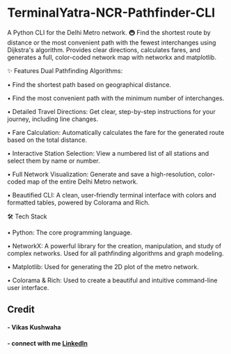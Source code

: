 # TerminalYatra-NCR-Pathfinder-CLI
A Python CLI for the Delhi Metro network. 🚇 Find the shortest route by distance or the most convenient path with the fewest interchanges using Dijkstra's algorithm. Provides clear directions, calculates fares, and generates a full, color-coded network map with networkx and matplotlib.


✨ Features
Dual Pathfinding Algorithms:

•	Find the shortest path based on geographical distance.

•	Find the most convenient path with the minimum number of interchanges.

•	Detailed Travel Directions: Get clear, step-by-step instructions for your journey, including line changes.

•	Fare Calculation: Automatically calculates the fare for the generated route based on the total distance.

•	Interactive Station Selection: View a numbered list of all stations and select them by name or number.

•	Full Network Visualization: Generate and save a high-resolution, color-coded map of the entire Delhi Metro network.

•	Beautified CLI: A clean, user-friendly terminal interface with colors and formatted tables, powered by Colorama and Rich.




🛠️ Tech Stack

•	Python: The core programming language.

•	NetworkX: A powerful library for the creation, manipulation, and study of complex networks. Used for all pathfinding algorithms and graph modeling.

•	Matplotlib: Used for generating the 2D plot of the metro network.

•	Colorama & Rich: Used to create a beautiful and intuitive command-line user interface.





 ## Credit
 #### - Vikas Kushwaha
 #### - connect with me [LinkedIn](www.linkedin.com/in/vikaskushwaha5424)


